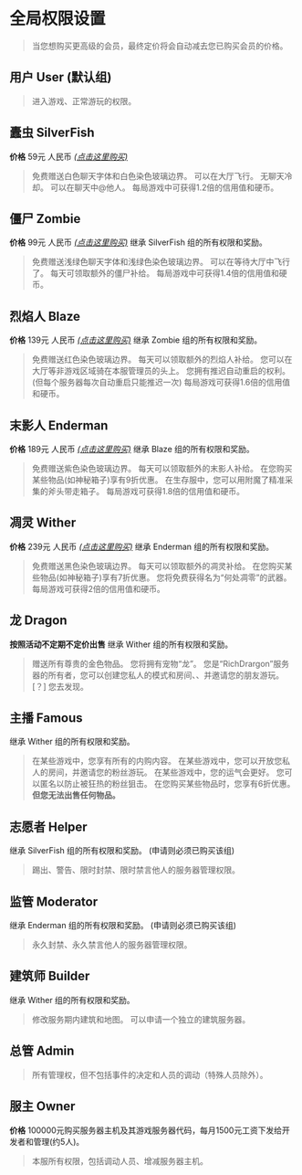﻿# 全局权限设置

> 当您想购买更高级的会员，最终定价将会自动减去您已购买会员的价格。

## 用户 User (默认组)
> 进入游戏、正常游玩的权限。

## 蠹虫 SilverFish
**价格** 59元 人民币 *[(点击这里购买)](https://store.mocimc.cn/)*
> 免费赠送白色聊天字体和白色染色玻璃边界。
> 可以在大厅飞行。
> 无聊天冷却。
> 可以在聊天中@他人。
> 每局游戏中可获得1.2倍的信用值和硬币。

## 僵尸 Zombie
**价格** 99元 人民币 *[(点击这里购买)](https://store.mocimc.cn/)*
 继承 SilverFish 组的所有权限和奖励。
 > 免费赠送浅绿色聊天字体和浅绿色染色玻璃边界。
 > 可以在等待大厅中飞行了。
 > 每天可领取额外的僵尸补给。
 > 每局游戏中可获得1.4倍的信用值和硬币。

## 烈焰人 Blaze
**价格** 139元 人民币 *[(点击这里购买)](https://store.mocimc.cn/)*
 继承 Zombie 组的所有权限和奖励。
> 免费赠送红色染色玻璃边界。
> 每天可以领取额外的烈焰人补给。
> 您可以在大厅等非游戏区域骑在本服管理员的头上。
> 您拥有推迟自动重启的权利。(但每个服务器每次自动重启只能推迟一次)
> 每局游戏可获得1.6倍的信用值和硬币。

## 末影人 Enderman
**价格** 189元 人民币 *[(点击这里购买)](https://store.mocimc.cn/)*
 继承 Blaze 组的所有权限和奖励。
> 免费赠送紫色染色玻璃边界。
> 每天可以领取额外的末影人补给。
> 在您购买某些物品(如神秘箱子)享有9折优惠。
> 在生存服中，您可以用附魔了精准采集的斧头带走箱子。
> 每局游戏可获得1.8倍的信用值和硬币。

## 凋灵 Wither
**价格** 239元 人民币 *[(点击这里购买)](https://store.mocimc.cn/)*
 继承 Enderman 组的所有权限和奖励。
 > 免费赠送黑色染色玻璃边界。
 > 每天可以领取额外的凋灵补给。
 > 在您购买某些物品(如神秘箱子)享有7折优惠。
 > 您将免费获得名为“何处凋零”的武器。
 > 每局游戏可获得2倍的信用值和硬币。

## 龙 Dragon
**按照活动不定期不定价出售**
 继承 Wither 组的所有权限和奖励。
> 赠送所有尊贵的金色物品。
> 您将拥有宠物“龙”。
> 您是“RichDrargon”服务器的所有者，您可以创建您私人的模式和房间、、并邀请您的朋友游玩。
> [？] 您去发现。

## 主播 Famous
 继承 Wither 组的所有权限和奖励。
> 在某些游戏中，您享有所有的内购内容。
> 在某些游戏中，您可以开放您私人的房间，并邀请您的粉丝游玩。
> 在某些游戏中，您的运气会更好。
> 您可以匿名以防止被狂热的粉丝狙击。
> 在您购买某些物品时，您享有6折优惠。**但您无法出售任何物品。**

## 志愿者 Helper
 继承 SilverFish 组的所有权限和奖励。 (申请则必须已购买该组)
> 踢出、警告、限时封禁、限时禁言他人的服务器管理权限。

## 监管 Moderator
 继承 Enderman 组的所有权限和奖励。 (申请则必须已购买该组)
> 永久封禁、永久禁言他人的服务器管理权限。

## 建筑师 Builder
 继承 Wither 组的所有权限和奖励。
> 修改服务期内建筑和地图。
> 可以申请一个独立的建筑服务器。

## 总管 Admin
> 所有管理权，但不包括事件的决定和人员的调动（特殊人员除外）。

## 服主 Owner
**价格** 100000元购买服务器主机及其游戏服务器代码，每月1500元工资下发给开发者和管理(约5人)。

> 本服所有权限，包括调动人员、增减服务器主机。
